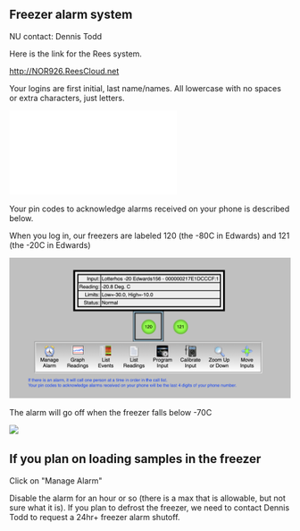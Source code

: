 ## Freezer alarm system

NU contact: Dennis Todd

Here is the link for the Rees system.

http://NOR926.ReesCloud.net

Your logins are first initial, last name/names. All lowercase with no spaces or extra characters, just letters. 

![phone alarm handling instructions](PhoneAlarmHandlingInstructionsCentronNUcontactDennisTodd.pdf)

Your pin codes to acknowledge alarms received on your phone is described below.

When you log in, our freezers are labeled 120 (the -80C in Edwards) and 121 (the -20C in Edwards)

![](freezerimage.png)

The alarm will go off when the freezer falls below -70C

![](freezerinhibit.png)

## If you plan on loading samples in the freezer

Click on "Manage Alarm"

Disable the alarm for an hour or so (there is a max that is allowable, but not sure what it is). If you plan to defrost the freezer, we need to contact Dennis Todd to request a 24hr+ freezer alarm shutoff.





